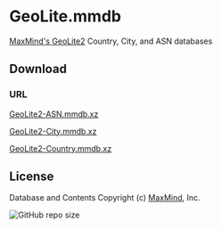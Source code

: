 # GeoLite.mmdb

[MaxMind's GeoLite2](https://dev.maxmind.com/geoip/geoip2/geolite2/) Country, City, and ASN databases

## Download

### URL

[GeoLite2-ASN.mmdb.xz](https://github.com/ywzgt/maxmind-geoip/raw/release/GeoLite2-ASN.mmdb.xz)

[GeoLite2-City.mmdb.xz](https://github.com/ywzgt/maxmind-geoip/raw/release/GeoLite2-City.mmdb.xz)

[GeoLite2-Country.mmdb.xz](https://github.com/ywzgt/maxmind-geoip/raw/release/GeoLite2-Country.mmdb.xz)

## License

Database and Contents Copyright (c) [MaxMind](https://www.maxmind.com/), Inc.

![GitHub repo size](https://img.shields.io/github/repo-size/ywzgt/maxmind-geoip)
